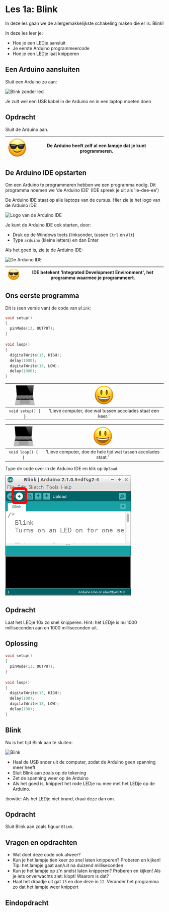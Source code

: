 # Les 1a: Blink

In deze les gaan we de allergemakkelijkste schakeling maken die er is: Blink!

In deze les leer je:

 * Hoe je een LEDje aansluit
 * Je eerste Arduino programmeercode
 * Hoe je een LEDje laat knipperen

## Een Arduino aansluiten

Sluit een Arduino zo aan:

![Blink zonder led](BlinkZonderLed.png)

Je zult wel een USB kabel in de Arduino en in een laptop moeten doen

## Opdracht

Sluit de Arduino aan.

![Sunglasses](EmojiSunglasses.png) | De Arduino heeft zelf al een lampje dat je kunt programmeren.
:-------------:|:----------------------------------------: 

## De Arduino IDE opstarten

Om een Arduino te programmeren hebben we een programma nodig.
Dit programma noemen we 'de Arduino IDE' (IDE spreek je uit
als 'ie-dee-ee')

De Arduino IDE staat op alle laptops van de cursus.
Hier zie je het logo van de Arduino IDE:

![Logo van de Arduino IDE](ArduinoIdeLogo.png)

Je kunt de Arduino IDE ook starten, door:

 * Druk op de Windows toets (linksonder, tussen `Ctrl` en `Alt`)
 * Type `arduino` (kleine letters) en dan Enter

Als het goed is, zie je de Arduino IDE:

![De Arduino IDE](ArduinoIde.png)

![Sunglasses](EmojiSunglasses.png) | IDE betekent 'Integrated Development Environment', het programma waarmee je programmeert.
:-------------:|:----------------------------------------: 

## Ons eerste programma

Dit is (een versie van) de code van `Blink`:

```c++
void setup() 
{
  pinMode(13, OUTPUT);
}

void loop() 
{
  digitalWrite(13, HIGH);
  delay(1000);
  digitalWrite(13, LOW);
  delay(1000);
}
```

![Computer](EmojiComputer.png) | ![Smiley](EmojiSmiley.png)
:-------------:|:----------------------------------------: 
`void setup() { }`|'Lieve computer, doe wat tussen accolades staat een keer.'

![Computer](EmojiComputer.png) | ![Smiley](EmojiSmiley.png)
:-------------:|:----------------------------------------: 
`void loop() { }`|'Lieve computer, doe de hele tijd wat tussen accolades staat.'

Type de code over in de Arduino IDE en klik op `Upload`.

![Hier kun je op `Upload` klikken](1a_blink_upload.png)

## Opdracht

Laat het LEDje 10x zo snel knipperen. 
Hint: het LEDje is nu 1000 milliseconden aan en 1000 milliseconden uit.

## Oplossing

```c++
void setup() 
{
  pinMode(13, OUTPUT);
}

void loop() 
{
  digitalWrite(13, HIGH);
  delay(100);
  digitalWrite(13, LOW);
  delay(100);
}
```

## Blink

Nu is het tijd Blink aan te sluiten:

![Blink](Blink.png)

 * Haal de USB snoer uit de computer, zodat de Arduino geen spanning meer heeft
 * Sluit Blink aan zoals op de tekening
 * Zet de spanning weer op de Arduino
 * Als het goed is, knippert het rode LEDje nu mee met het LEDje op de Arduino. 

:bowtie: Als het LEDje niet brand, draai deze dan om.

## Opdracht

Sluit Blink aan zoals figuur `Blink`.

## Vragen en opdrachten

 * Wat doet deze code ook alweer?
 * Kun je het lampje tien keer zo snel laten knipperen? Proberen en kijken! Tip: het lampje gaat aan/uit na duizend milliseconden
 * Kun je het lampje op z'n snelst laten knipperen? Proberen en kijken! Als je iets onverwachts ziet: klopt! Waarom is dat?
 * Haal het draadje uit gat `13` en doe deze in `12`. Verander het programma zo dat het lampje weer knippert


## Eindopdracht